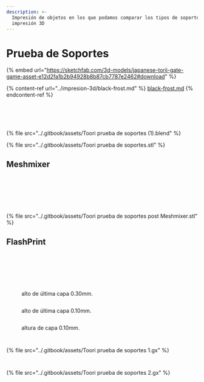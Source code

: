 ```yaml
---
description: >-
  Impresión de objetos en los que podamos comparar los tipos de soportes en la
  impresión 3D
---
```


# Prueba de Soportes

{% embed url="https://sketchfab.com/3d-models/japanese-torii-gate-game-asset-e12d2fa1b2b94928b8b87cb7787e2462#download" %}

{% content-ref url="../impresion-3d/black-frost.md" %}
[black-frost.md](../impresion-3d/black-frost.md)
{% endcontent-ref %}

<figure><img src="../.gitbook/assets/imagen_2023-11-27_101704919.png" alt=""><figcaption></figcaption></figure>

<figure><img src="../.gitbook/assets/imagen_2023-11-27_104115241.png" alt=""><figcaption></figcaption></figure>

<div>

<figure><img src="../.gitbook/assets/imagen_2023-11-27_104204703.png" alt=""><figcaption></figcaption></figure>

 

<figure><img src="../.gitbook/assets/imagen_2023-11-27_104228850.png" alt=""><figcaption></figcaption></figure>

</div>

<figure><img src="../.gitbook/assets/imagen_2023-11-27_104600776.png" alt=""><figcaption></figcaption></figure>





{% file src="../.gitbook/assets/Toori prueba de soportes (1).blend" %}



{% file src="../.gitbook/assets/Toori prueba de soportes.stl" %}

## Meshmixer

<figure><img src="../.gitbook/assets/imagen_2023-11-27_102649088.png" alt=""><figcaption></figcaption></figure>

<figure><img src="../.gitbook/assets/imagen_2023-11-27_104725254.png" alt=""><figcaption></figcaption></figure>

<figure><img src="../.gitbook/assets/imagen_2023-11-27_104750950.png" alt=""><figcaption></figcaption></figure>

<figure><img src="../.gitbook/assets/imagen_2023-11-27_105159465.png" alt=""><figcaption></figcaption></figure>

<figure><img src="../.gitbook/assets/imagen_2023-11-27_110955207.png" alt=""><figcaption></figcaption></figure>

<div>

<figure><img src="../.gitbook/assets/imagen_2023-11-27_111059234.png" alt=""><figcaption></figcaption></figure>

 

<figure><img src="../.gitbook/assets/imagen_2023-11-27_111153457.png" alt=""><figcaption></figcaption></figure>

</div>

{% file src="../.gitbook/assets/Toori prueba de soportes post Meshmixer.stl" %}



## FlashPrint

<figure><img src="../.gitbook/assets/imagen_2023-11-27_111653968.png" alt=""><figcaption></figcaption></figure>

<figure><img src="../.gitbook/assets/imagen_2023-11-27_111804590.png" alt=""><figcaption></figcaption></figure>

<figure><img src="../.gitbook/assets/imagen_2023-11-27_125821586.png" alt=""><figcaption></figcaption></figure>

<figure><img src="../.gitbook/assets/imagen_2023-11-27_125912400.png" alt=""><figcaption></figcaption></figure>



<figure><img src="../.gitbook/assets/imagen_2023-11-27_111848029 (1).png" alt=""><figcaption></figcaption></figure>

<figure><img src="../.gitbook/assets/imagen_2023-11-27_130254266.png" alt=""><figcaption></figcaption></figure>

<figure><img src="../.gitbook/assets/imagen_2023-11-27_130551690.png" alt=""><figcaption><p>alto de última capa 0.30mm.</p></figcaption></figure>

<figure><img src="../.gitbook/assets/imagen_2023-11-27_130921235.png" alt=""><figcaption><p>alto de última capa 0.10mm.</p></figcaption></figure>

<figure><img src="../.gitbook/assets/imagen_2023-11-27_131742416.png" alt=""><figcaption><p>altura de capa 0.10mm.</p></figcaption></figure>

<figure><img src="../.gitbook/assets/imagen_2023-11-27_132043748.png" alt=""><figcaption></figcaption></figure>

<figure><img src="../.gitbook/assets/imagen_2023-11-27_132013913 (1).png" alt=""><figcaption></figcaption></figure>



{% file src="../.gitbook/assets/Toori prueba de soportes 1.gx" %}

<figure><img src="../.gitbook/assets/imagen_2023-11-27_132204073.png" alt=""><figcaption></figcaption></figure>

<figure><img src="../.gitbook/assets/imagen_2023-11-27_132409415.png" alt=""><figcaption></figcaption></figure>



{% file src="../.gitbook/assets/Toori prueba de soportes 2.gx" %}


